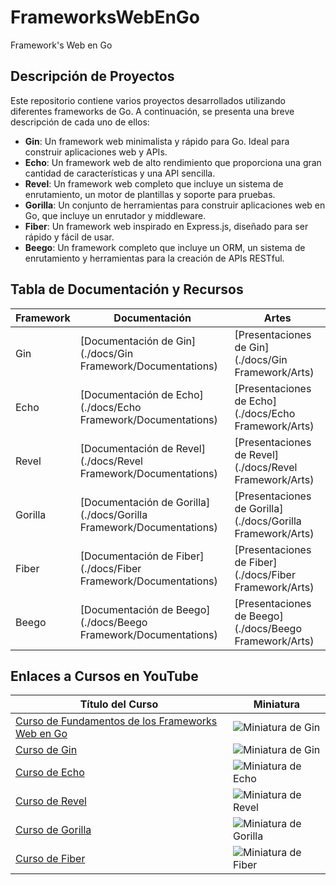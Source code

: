 # FrameworksWebEnGo
Framework's Web en Go

## Descripción de Proyectos

Este repositorio contiene varios proyectos desarrollados utilizando diferentes frameworks de Go. A continuación, se presenta una breve descripción de cada uno de ellos:

- **Gin**: Un framework web minimalista y rápido para Go. Ideal para construir aplicaciones web y APIs.
- **Echo**: Un framework web de alto rendimiento que proporciona una gran cantidad de características y una API sencilla.
- **Revel**: Un framework web completo que incluye un sistema de enrutamiento, un motor de plantillas y soporte para pruebas.
- **Gorilla**: Un conjunto de herramientas para construir aplicaciones web en Go, que incluye un enrutador y middleware.
- **Fiber**: Un framework web inspirado en Express.js, diseñado para ser rápido y fácil de usar.
- **Beego**: Un framework completo que incluye un ORM, un sistema de enrutamiento y herramientas para la creación de APIs RESTful.


## Tabla de Documentación y Recursos

| Framework | Documentación | Artes |
|-----------|---------------|-------|
| Gin       | [Documentación de Gin](./docs/Gin Framework/Documentations) | [Presentaciones de Gin](./docs/Gin Framework/Arts) |
| Echo      | [Documentación de Echo](./docs/Echo Framework/Documentations) | [Presentaciones de Echo](./docs/Echo Framework/Arts) |
| Revel     | [Documentación de Revel](./docs/Revel Framework/Documentations) | [Presentaciones de Revel](./docs/Revel Framework/Arts) |
| Gorilla   | [Documentación de Gorilla](./docs/Gorilla Framework/Documentations) | [Presentaciones de Gorilla](./docs/Gorilla Framework/Arts) |
| Fiber     | [Documentación de Fiber](./docs/Fiber Framework/Documentations) | [Presentaciones de Fiber](./docs/Fiber Framework/Arts) |
| Beego     | [Documentación de Beego](./docs/Beego Framework/Documentations) | [Presentaciones de Beego](./docs/Beego Framework/Arts) |

## Enlaces a Cursos en YouTube

|  Título del Curso | Miniatura |
| --------- | ------------------------------------------------------------------ |
| [Curso de Fundamentos de los Frameworks Web en Go](https://youtu.be/wL1ReDpZ64c)         | ![Miniatura de Gin](https://img.youtube.com/vi/wL1ReDpZ64c/0.jpg)     |
| [Curso de Gin](https://youtu.be/Wpma2kD-oBM)         | ![Miniatura de Gin](https://img.youtube.com/vi/Wpma2kD-oBM/0.jpg)     |
| [Curso de Echo](https://youtu.be/7cROq0Npc7U)        | ![Miniatura de Echo](https://img.youtube.com/vi/7cROq0Npc7U/0.jpg)    |
| [Curso de Revel](https://youtu.be/Bwy-aMjh2iI)       | ![Miniatura de Revel](https://img.youtube.com/vi/Bwy-aMjh2iI/0.jpg)   |
| [Curso de Gorilla](https://youtu.be/O5Fr1S-BvKY)     | ![Miniatura de Gorilla](https://img.youtube.com/vi/O5Fr1S-BvKY/0.jpg) |
| [Curso de Fiber](https://www.youtube.com/results?search_query=fiber+framework+go)     | ![Miniatura de Fiber](https://img.youtube.com/vi/VIDEO_ID/0.jpg)   |
